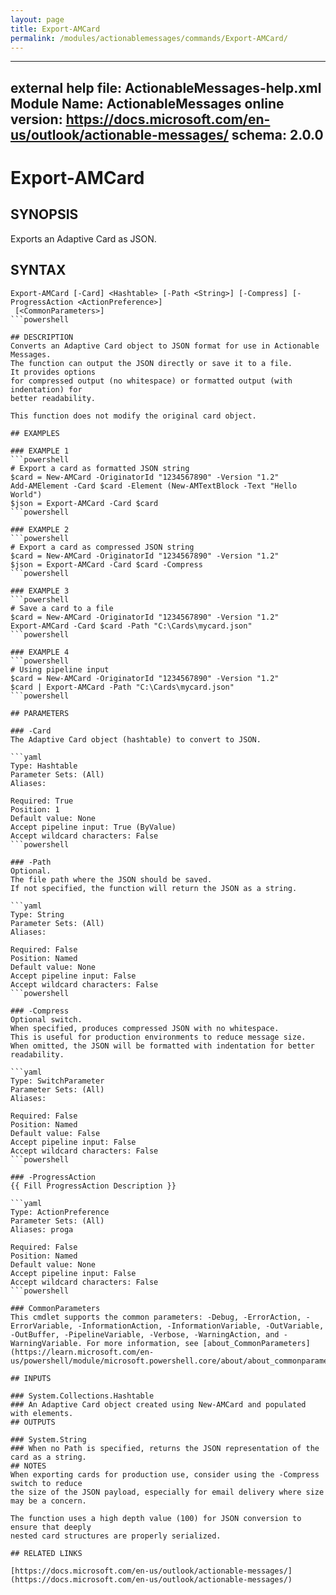 ```yaml
---
layout: page
title: Export-AMCard
permalink: /modules/actionablemessages/commands/Export-AMCard/
---
```


---
external help file: ActionableMessages-help.xml
Module Name: ActionableMessages
online version: https://docs.microsoft.com/en-us/outlook/actionable-messages/
schema: 2.0.0
---

# Export-AMCard

## SYNOPSIS
Exports an Adaptive Card as JSON.

## SYNTAX

```
Export-AMCard [-Card] <Hashtable> [-Path <String>] [-Compress] [-ProgressAction <ActionPreference>]
 [<CommonParameters>]
```powershell

## DESCRIPTION
Converts an Adaptive Card object to JSON format for use in Actionable Messages.
The function can output the JSON directly or save it to a file.
It provides options
for compressed output (no whitespace) or formatted output (with indentation) for
better readability.

This function does not modify the original card object.

## EXAMPLES

### EXAMPLE 1
```powershell
# Export a card as formatted JSON string
$card = New-AMCard -OriginatorId "1234567890" -Version "1.2"
Add-AMElement -Card $card -Element (New-AMTextBlock -Text "Hello World")
$json = Export-AMCard -Card $card
```powershell

### EXAMPLE 2
```powershell
# Export a card as compressed JSON string
$card = New-AMCard -OriginatorId "1234567890" -Version "1.2"
$json = Export-AMCard -Card $card -Compress
```powershell

### EXAMPLE 3
```powershell
# Save a card to a file
$card = New-AMCard -OriginatorId "1234567890" -Version "1.2"
Export-AMCard -Card $card -Path "C:\Cards\mycard.json"
```powershell

### EXAMPLE 4
```powershell
# Using pipeline input
$card = New-AMCard -OriginatorId "1234567890" -Version "1.2"
$card | Export-AMCard -Path "C:\Cards\mycard.json"
```powershell

## PARAMETERS

### -Card
The Adaptive Card object (hashtable) to convert to JSON.

```yaml
Type: Hashtable
Parameter Sets: (All)
Aliases:

Required: True
Position: 1
Default value: None
Accept pipeline input: True (ByValue)
Accept wildcard characters: False
```powershell

### -Path
Optional.
The file path where the JSON should be saved.
If not specified, the function will return the JSON as a string.

```yaml
Type: String
Parameter Sets: (All)
Aliases:

Required: False
Position: Named
Default value: None
Accept pipeline input: False
Accept wildcard characters: False
```powershell

### -Compress
Optional switch.
When specified, produces compressed JSON with no whitespace.
This is useful for production environments to reduce message size.
When omitted, the JSON will be formatted with indentation for better readability.

```yaml
Type: SwitchParameter
Parameter Sets: (All)
Aliases:

Required: False
Position: Named
Default value: False
Accept pipeline input: False
Accept wildcard characters: False
```powershell

### -ProgressAction
{{ Fill ProgressAction Description }}

```yaml
Type: ActionPreference
Parameter Sets: (All)
Aliases: proga

Required: False
Position: Named
Default value: None
Accept pipeline input: False
Accept wildcard characters: False
```powershell

### CommonParameters
This cmdlet supports the common parameters: -Debug, -ErrorAction, -ErrorVariable, -InformationAction, -InformationVariable, -OutVariable, -OutBuffer, -PipelineVariable, -Verbose, -WarningAction, and -WarningVariable. For more information, see [about_CommonParameters](https://learn.microsoft.com/en-us/powershell/module/microsoft.powershell.core/about/about_commonparameters).

## INPUTS

### System.Collections.Hashtable
### An Adaptive Card object created using New-AMCard and populated with elements.
## OUTPUTS

### System.String
### When no Path is specified, returns the JSON representation of the card as a string.
## NOTES
When exporting cards for production use, consider using the -Compress switch to reduce
the size of the JSON payload, especially for email delivery where size may be a concern.

The function uses a high depth value (100) for JSON conversion to ensure that deeply
nested card structures are properly serialized.

## RELATED LINKS

[https://docs.microsoft.com/en-us/outlook/actionable-messages/](https://docs.microsoft.com/en-us/outlook/actionable-messages/)


